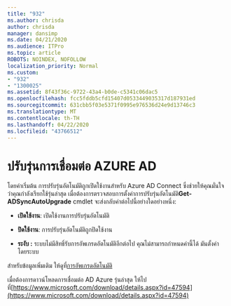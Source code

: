 ```yaml
---
title: "932"
ms.author: chrisda
author: chrisda
manager: dansimp
ms.date: 04/21/2020
ms.audience: ITPro
ms.topic: article
ROBOTS: NOINDEX, NOFOLLOW
localization_priority: Normal
ms.custom:
- "932"
- "1300025"
ms.assetid: 8f43f36c-9722-43a4-b0de-c5341c06dac5
ms.openlocfilehash: fcc5fddb5cfd15407d0533449035317d187931ed
ms.sourcegitcommit: 631cbb5f03e5371f0995e976536d24e9d13746c3
ms.translationtype: MT
ms.contentlocale: th-TH
ms.lasthandoff: 04/22/2020
ms.locfileid: "43766512"
---
```

# <a name="upgrade-azure-ad-connect"></a>ปรับรุ่นการเชื่อมต่อ AZURE AD

โดยค่าเริ่มต้น การปรับรุ่นอัตโนมัติถูกเปิดใช้งานสําหรับ Azure AD Connect ซึ่งช่วยให้คุณมั่นใจว่าคุณกําลังเรียกใช้รุ่นล่าสุด เมื่อต้องการตรวจสอบการตั้งค่าการปรับรุ่นอัตโนมัติ**Get-ADSyncAutoUpgrade** cmdlet จะส่งกลับค่าต่อไปนี้อย่างใดอย่างหนึ่ง:

- **เปิดใช้งาน**: เปิดใช้งานการปรับรุ่นอัตโนมัติ

- **ปิดใช้งาน**: การปรับรุ่นอัตโนมัติถูกปิดใช้งาน

- **ระงับ :** ระบบไม่มีสิทธิ์รับการอัพเกรดอัตโนมัติอีกต่อไป คุณไม่สามารถกําหนดค่านี้ได้ มันตั้งค่าโดยระบบ

สําหรับข้อมูลเพิ่มเติม ให้ดูที่[การอัพเกรดอัตโนมัติ](https://docs.microsoft.com/azure/active-directory/connect/active-directory-aadconnect-feature-automatic-upgrade)

เมื่อต้องการดาวน์โหลดการเชื่อมต่อ AD Azure รุ่นล่าสุด ให้ไปที่[https://www.microsoft.com/download/details.aspx?id=47594](https://www.microsoft.com/download/details.aspx?id=47594)
